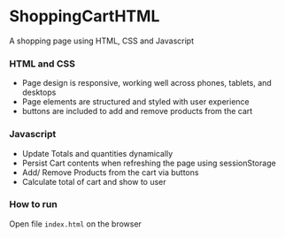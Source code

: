 # ShoppingCartHTML
A shopping page using HTML, CSS and Javascript

### HTML and CSS
- Page design is responsive, working well across phones, tablets, and desktops
- Page elements are structured and styled with user experience
- buttons are included to add and remove products from the cart

### Javascript
- Update Totals and quantities dynamically
- Persist Cart contents when refreshing the page using sessionStorage
- Add/ Remove Products from the cart via buttons
- Calculate total of cart and show to user

### How to run
Open file `index.html` on the browser